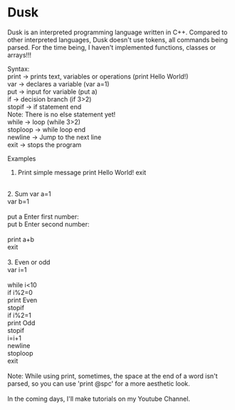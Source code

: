# Dusk

Dusk is an interpreted programming language written in C++. Compared to other interpreted languages, Dusk doesn't use tokens, all commands being parsed.
For the time being, I haven't implemented functions, classes or arrays!!!

Syntax: </br>
print -> prints text, variables or operations (print Hello World!) </br>
var -> declares a variable (var a=1) </br>
put -> input for variable (put a) </br>
if -> decision branch (if 3>2) </br>
stopif -> if statement end </br>
Note: There is no else statement yet! </br>
while -> loop (while 3>2) </br>
stoploop -> while loop end </br>
newline -> Jump to the next line </br>
exit -> stops the program </br>

Examples </br>
1. Print simple message
print Hello World!
exit
</br>   
2. Sum
var a=1</br>
var b=1</br>
</br>
put a Enter first number:</br>
put b Enter second number:</br>
</br>
print a+b</br>
exit</br>
</br>
3. Even or odd</br>
var i=1</br>
</br>
while i<10</br>
if i%2=0</br>
print Even</br>
stopif</br>
if i%2=1</br>
print Odd</br>
stopif</br>
i=i+1</br>
newline</br>
stoploop</br>
exit</br>
</br>
Note: While using print, sometimes, the space at the end of a word isn't parsed, so you can use 'print @spc' for a more aesthetic look. </br>
</br>
In the coming days, I'll make tutorials on my Youtube Channel.</br>
